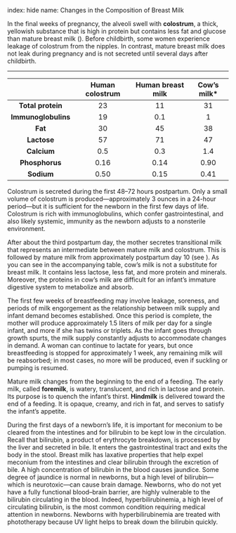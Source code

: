 index: hide
name: Changes in the Composition of Breast Milk

In the final weeks of pregnancy, the alveoli swell with  **colostrum**, a thick, yellowish substance that is high in protein but contains less fat and glucose than mature breast milk (). Before childbirth, some women experience leakage of colostrum from the nipples. In contrast, mature breast milk does not leak during pregnancy and is not secreted until several days after childbirth.


****

|  | Human colostrum | Human breast milk | Cow’s milk* |
|:-:|:-:|:-:|:-:|
|  **Total protein** | 23 | 11 | 31 |
|  **Immunoglobulins** | 19 | 0.1 | 1 |
|  **Fat** | 30 | 45 | 38 |
|  **Lactose** | 57 | 71 | 47 |
|  **Calcium** | 0.5 | 0.3 | 1.4 |
|  **Phosphorus** | 0.16 | 0.14 | 0.90 |
|  **Sodium** | 0.50 | 0.15 | 0.41 |
    

Colostrum is secreted during the first 48–72 hours postpartum. Only a small volume of colostrum is produced—approximately 3 ounces in a 24-hour period—but it is sufficient for the newborn in the first few days of life. Colostrum is rich with immunoglobulins, which confer gastrointestinal, and also likely systemic, immunity as the newborn adjusts to a nonsterile environment.

After about the third postpartum day, the mother secretes transitional milk that represents an intermediate between mature milk and colostrum. This is followed by mature milk from approximately postpartum day 10 (see ). As you can see in the accompanying table, cow’s milk is not a substitute for breast milk. It contains less lactose, less fat, and more protein and minerals. Moreover, the proteins in cow’s milk are difficult for an infant’s immature digestive system to metabolize and absorb.

The first few weeks of breastfeeding may involve leakage, soreness, and periods of milk engorgement as the relationship between milk supply and infant demand becomes established. Once this period is complete, the mother will produce approximately 1.5 liters of milk per day for a single infant, and more if she has twins or triplets. As the infant goes through growth spurts, the milk supply constantly adjusts to accommodate changes in demand. A woman can continue to lactate for years, but once breastfeeding is stopped for approximately 1 week, any remaining milk will be reabsorbed; in most cases, no more will be produced, even if suckling or pumping is resumed.

Mature milk changes from the beginning to the end of a feeding. The early milk, called  **foremilk**, is watery, translucent, and rich in lactose and protein. Its purpose is to quench the infant’s thirst.  **Hindmilk** is delivered toward the end of a feeding. It is opaque, creamy, and rich in fat, and serves to satisfy the infant’s appetite.

During the first days of a newborn’s life, it is important for meconium to be cleared from the intestines and for bilirubin to be kept low in the circulation. Recall that bilirubin, a product of erythrocyte breakdown, is processed by the liver and secreted in bile. It enters the gastrointestinal tract and exits the body in the stool. Breast milk has laxative properties that help expel meconium from the intestines and clear bilirubin through the excretion of bile. A high concentration of bilirubin in the blood causes jaundice. Some degree of jaundice is normal in newborns, but a high level of bilirubin—which is neurotoxic—can cause brain damage. Newborns, who do not yet have a fully functional blood–brain barrier, are highly vulnerable to the bilirubin circulating in the blood. Indeed, hyperbilirubinemia, a high level of circulating bilirubin, is the most common condition requiring medical attention in newborns. Newborns with hyperbilirubinemia are treated with phototherapy because UV light helps to break down the bilirubin quickly.
